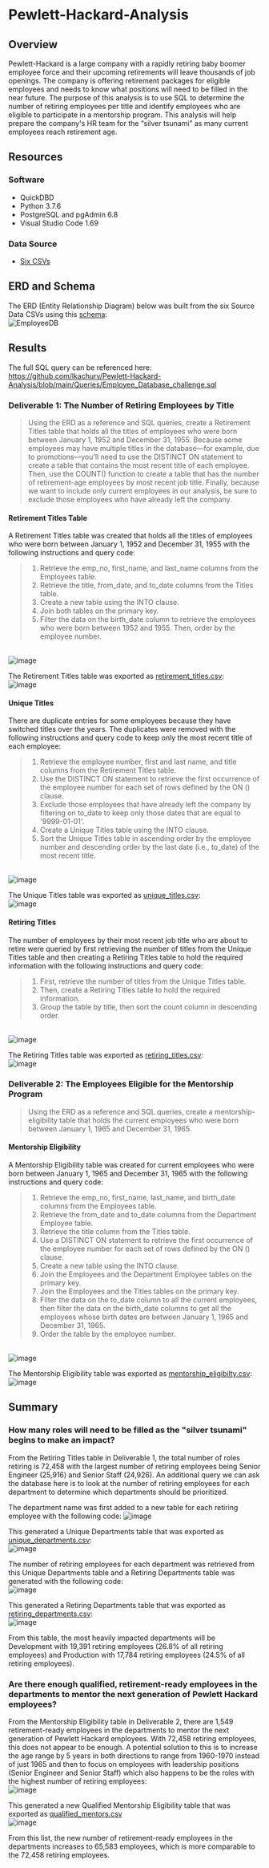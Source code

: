 # Pewlett-Hackard-Analysis

## Overview 
Pewlett-Hackard is a large company with a rapidly retiring baby boomer employee force and their upcoming retirements will leave thousands of job openings. The company is offering retirement packages for eligible employees and needs to know what positions will need to be filled in the near future. The purpose of this analysis is to use SQL to determine the number of retiring employees per title and identify employees who are eligible to participate in a mentorship program. This analysis will help prepare the company's HR team for the “silver tsunami” as many current employees reach retirement age.

## Resources
### Software
- QuickDBD
- Python 3.7.6
- PostgreSQL and pgAdmin 6.8
- Visual Studio Code 1.69
### Data Source
- [Six CSVs](https://github.com/lkachury/Pewlett-Hackard-Analysis/tree/main/Data/Data%20Source%20CSVs) 

## ERD and Schema
The ERD (Entity Relationship Diagram) below was built from the six Source Data CSVs using this [schema](https://github.com/lkachury/Pewlett-Hackard-Analysis/blob/main/Queries/schema.sql): 
<br /> ![EmployeeDB](https://user-images.githubusercontent.com/108038989/185003521-737ddff9-d366-40f2-b2dc-716ac5378778.png)

## Results
The full SQL query can be referenced here: <br />
https://github.com/lkachury/Pewlett-Hackard-Analysis/blob/main/Queries/Employee_Database_challenge.sql

### Deliverable 1: The Number of Retiring Employees by Title
> Using the ERD as a reference and SQL queries, create a Retirement Titles table that holds all the titles of employees who were born between January 1, 1952 and December 31, 1955. Because some employees may have multiple titles in the database—for example, due to promotions—you’ll need to use the DISTINCT ON statement to create a table that contains the most recent title of each employee. Then, use the COUNT() function to create a table that has the number of retirement-age employees by most recent job title. Finally, because we want to include only current employees in our analysis, be sure to exclude those employees who have already left the company.

#### Retirement Titles Table
A Retirement Titles table was created that holds all the titles of employees who were born between January 1, 1952 and December 31, 1955 with the following instructions and query code:
  > 1. Retrieve the emp_no, first_name, and last_name columns from the Employees table.
  > 2. Retrieve the title, from_date, and to_date columns from the Titles table.
  > 3. Create a new table using the INTO clause.
  > 4. Join both tables on the primary key.
  > 5. Filter the data on the birth_date column to retrieve the employees who were born between 1952 and 1955. Then, order by the employee number.

<br /> ![image](https://user-images.githubusercontent.com/108038989/184790961-91d2427b-a9e1-4ab8-bbee-7b660b6bbcde.png)

The Retirement Titles table was exported as [retirement_titles.csv](https://github.com/lkachury/Pewlett-Hackard-Analysis/blob/main/Data/Challenge%20CSVs/retirement_titles.csv):
<br /> ![image](https://user-images.githubusercontent.com/108038989/184791268-82ada60b-54f1-4f48-9a32-ed0e313e4fc6.png)

#### Unique Titles
There are duplicate entries for some employees because they have switched titles over the years. The duplicates were removed with the following instructions and query code to keep only the most recent title of each employee:
  > 1. Retrieve the employee number, first and last name, and title columns from the Retirement Titles table.
  > 2. Use the DISTINCT ON statement to retrieve the first occurrence of the employee number for each set of rows defined by the ON () clause.
  > 3. Exclude those employees that have already left the company by filtering on to_date to keep only those dates that are equal to '9999-01-01'.
  > 4. Create a Unique Titles table using the INTO clause.
  > 5. Sort the Unique Titles table in ascending order by the employee number and descending order by the last date (i.e., to_date) of the most recent title.

<br /> ![image](https://user-images.githubusercontent.com/108038989/184792430-b8f741ff-4b29-4cd3-8cc5-3abb88836f2b.png)

The Unique Titles table was exported as [unique_titles.csv](https://github.com/lkachury/Pewlett-Hackard-Analysis/blob/main/Data/Challenge%20CSVs/unique_titles.csv):
<br /> ![image](https://user-images.githubusercontent.com/108038989/184792559-b9ca5202-b929-4384-9b5c-42158331169d.png)

#### Retiring Titles
The number of employees by their most recent job title who are about to retire were queried by first retrieving the number of titles from the Unique Titles table and then creating a Retiring Titles table to hold the required information with the following instructions and query code: 
  > 1. First, retrieve the number of titles from the Unique Titles table.
  > 2. Then, create a Retiring Titles table to hold the required information.
  > 3. Group the table by title, then sort the count column in descending order.

<br /> ![image](https://user-images.githubusercontent.com/108038989/184793673-e0097e8e-d132-4a6d-8bd0-bfe29a45784e.png)

The Retiring Titles table was exported as [retiring_titles.csv](https://github.com/lkachury/Pewlett-Hackard-Analysis/blob/main/Data/Challenge%20CSVs/retiring_titles.csv):
<br /> ![image](https://user-images.githubusercontent.com/108038989/184793621-237db3c3-d0ff-4570-a456-d952e743acaf.png)

### Deliverable 2: The Employees Eligible for the Mentorship Program
> Using the ERD as a reference and SQL queries, create a mentorship-eligibility table that holds the current employees who were born between January 1, 1965 and December 31, 1965.

#### Mentorship Eligibility
A Mentorship Eligibility table was created for current employees who were born between January 1, 1965 and December 31, 1965 with the following instructions and query code:
  > 1. Retrieve the emp_no, first_name, last_name, and birth_date columns from the Employees table.
  > 2. Retrieve the from_date and to_date columns from the Department Employee table.
  > 3. Retrieve the title column from the Titles table.
  > 4. Use a DISTINCT ON statement to retrieve the first occurrence of the employee number for each set of rows defined by the ON () clause.
  > 5. Create a new table using the INTO clause.
  > 6. Join the Employees and the Department Employee tables on the primary key.
  > 7. Join the Employees and the Titles tables on the primary key.
  > 8. Filter the data on the to_date column to all the current employees, then filter the data on the birth_date columns to get all the employees whose birth dates are between January 1, 1965 and December 31, 1965.
  > 9. Order the table by the employee number.

<br /> ![image](https://user-images.githubusercontent.com/108038989/184796485-7e1d9829-fd27-430d-8d99-8ea2473b39ca.png)

The Mentorship Eligibility table was exported as [mentorship_eligibilty.csv](https://github.com/lkachury/Pewlett-Hackard-Analysis/blob/main/Data/Challenge%20CSVs/mentorship_eligibility.csv):
<br /> ![image](https://user-images.githubusercontent.com/108038989/184796674-198b8afd-9f6d-42d8-99ea-9c2c0bfb241e.png)

## Summary
### How many roles will need to be filled as the "silver tsunami" begins to make an impact?

From the Retiring Titles table in Deliverable 1, the total number of roles retiring is 72,458 with the largest number of retiring employees being Senior Engineer (25,916) and Senior Staff (24,926). An additional query we can ask the database here is to look at the number of retiring employees for each department to determine which departments should be prioritized. 

The department name was first added to a new table for each retiring employee with the following code:
![image](https://user-images.githubusercontent.com/108038989/185016983-2e69bf5c-30cc-449d-a5ad-ffacb5320f5b.png)

This generated a Unique Departments table that was exported as [unique_departments.csv](https://github.com/lkachury/Pewlett-Hackard-Analysis/blob/main/Data/Challenge%20CSVs/unique_departments.csv):
<br /> ![image](https://user-images.githubusercontent.com/108038989/185017197-92835bf1-10a3-470c-88b1-ff47afb7b34b.png)

The number of retiring employees for each department was retrieved from this Unique Departments table and a Retiring Departments table was generated with the following code:
<br /> ![image](https://user-images.githubusercontent.com/108038989/185018077-dc467470-9560-4ca0-bff7-42b4c3e1f710.png)

This generated a Retiring Departments table that was exported as [retiring_departments.csv](https://github.com/lkachury/Pewlett-Hackard-Analysis/blob/main/Data/Challenge%20CSVs/retiring_departments.csv):
<br /> ![image](https://user-images.githubusercontent.com/108038989/185019171-9b02f15f-45bd-4ae9-beb9-1724aafe3821.png)

From this table, the most heavily impacted departments will be Development with 19,391 retiring employees (26.8% of all retiring employees) and Production with 17,784 retiring employees (24.5% of all retiring employees). 

### Are there enough qualified, retirement-ready employees in the departments to mentor the next generation of Pewlett Hackard employees?
From the Mentorship Eligibility table in Deliverable 2, there are 1,549 retirement-ready employees in the departments to mentor the next generation of Pewlett Hackard employees. With 72,458 retiring employees, this does not appear to be enough. A potential solution to this is to increase the age range by 5 years in both directions to range from 1960-1970 instead of just 1965 and then to focus on employees with leadership positions (Senior Engineer and Senior Staff) which also happens to be the roles with the highest number of retiring employees:
<br /> ![image](https://user-images.githubusercontent.com/108038989/185026640-001f27c1-94e6-4199-851c-d4dc6324483e.png)

This generated a new Qualified Mentorship Eligibility table that was exported as [qualified_mentors.csv](https://github.com/lkachury/Pewlett-Hackard-Analysis/blob/main/Data/Challenge%20CSVs/qualified_mentors.csv)
<br /> ![image](https://user-images.githubusercontent.com/108038989/185026869-c9b100f4-2045-4f8c-86c6-07f8b8ccb74e.png)

From this list, the new number of retirement-ready employees in the departments increases to 65,583 employees, which is more comparable to the 72,458 retiring employees.
